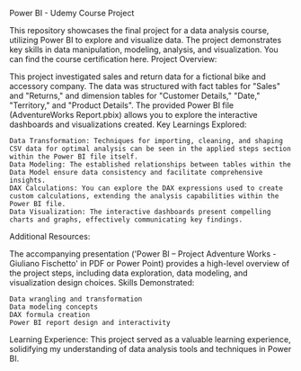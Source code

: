 
Power BI - Udemy Course Project

This repository showcases the final project for a data analysis course, utilizing Power BI to explore and visualize data. The project demonstrates key skills in data manipulation, modeling, analysis, and visualization. You can find the course certification here.
Project Overview:

This project investigated sales and return data for a fictional bike and accessory company. The data was structured with fact tables for "Sales" and "Returns," and dimension tables for "Customer Details," "Date," "Territory," and "Product Details". The provided Power BI file (AdventureWorks Report.pbix) allows you to explore the interactive dashboards and visualizations created.
Key Learnings Explored:

    Data Transformation: Techniques for importing, cleaning, and shaping CSV data for optimal analysis can be seen in the applied steps section within the Power BI file itself.
    Data Modeling: The established relationships between tables within the Data Model ensure data consistency and facilitate comprehensive insights.
    DAX Calculations: You can explore the DAX expressions used to create custom calculations, extending the analysis capabilities within the Power BI file.
    Data Visualization: The interactive dashboards present compelling charts and graphs, effectively communicating key findings.

Additional Resources:

The accompanying presentation ('Power BI – Project Adventure Works - Giuliano Fischetto' in PDF or Power Point) provides a high-level overview of the project steps, including data exploration, data modeling, and visualization design choices.
Skills Demonstrated:

    Data wrangling and transformation
    Data modeling concepts
    DAX formula creation
    Power BI report design and interactivity

Learning Experience:
This project served as a valuable learning experience, solidifying my understanding of data analysis tools and techniques in Power BI.
